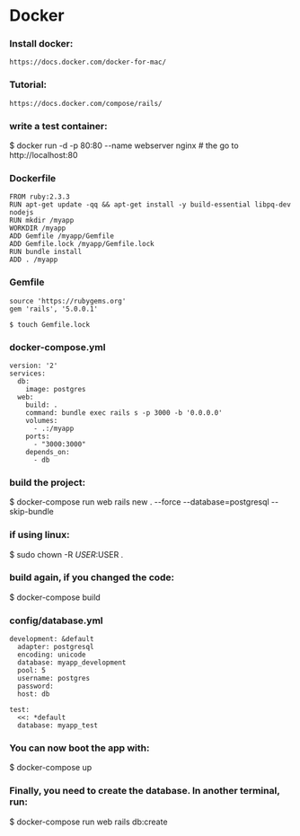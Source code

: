 # Docker

### Install docker:
```
https://docs.docker.com/docker-for-mac/
```


### Tutorial: 
```
https://docs.docker.com/compose/rails/
```

### write a test container:
$ docker run -d -p 80:80 --name webserver nginx # the go to http://localhost:80


### Dockerfile
```
FROM ruby:2.3.3
RUN apt-get update -qq && apt-get install -y build-essential libpq-dev nodejs
RUN mkdir /myapp
WORKDIR /myapp
ADD Gemfile /myapp/Gemfile
ADD Gemfile.lock /myapp/Gemfile.lock
RUN bundle install
ADD . /myapp
```


### Gemfile
```
source 'https://rubygems.org'
gem 'rails', '5.0.0.1'
```

```
$ touch Gemfile.lock
```



### docker-compose.yml
```
version: '2'
services:
  db:
    image: postgres
  web:
    build: .
    command: bundle exec rails s -p 3000 -b '0.0.0.0'
    volumes:
      - .:/myapp
    ports:
      - "3000:3000"
    depends_on:
      - db
```



### build the project:
$ docker-compose run web rails new . --force --database=postgresql --skip-bundle

### if using linux:
$ sudo chown -R $USER:$USER .



### build again, if you changed the code:
$ docker-compose build


### config/database.yml
```
development: &default
  adapter: postgresql
  encoding: unicode
  database: myapp_development
  pool: 5
  username: postgres
  password:
  host: db

test:
  <<: *default
  database: myapp_test
```
  
### You can now boot the app with:

$ docker-compose up
  
### Finally, you need to create the database. In another terminal, run:
$ docker-compose run web rails db:create




